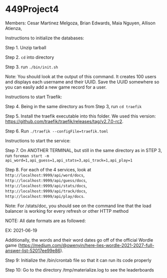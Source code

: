 # 449Project4
Members: 
Cesar Martinez Melgoza,
Brian Edwards,
Maia Nguyen,
Allison Atienza,

Instructions to initialize the databases:

Step 1. Unzip tarball

Step 2. `cd` into directory

Step 3. run `./bin/init.sh`
  
  Note: You should look at the output of this command. It creates 100 users and displays each username and their UUID.
  Save the UUID somewhere so you can easily add a new game record for a user.
  

Instructions to start Traefik:

Step 4. Being in the same directory as from Step 3, run `cd traefik`

Step 5. Install the traefik executable into this folder. We used this version: https://github.com/traefik/traefik/releases/tag/v2.7.0-rc2.

Step 6. Run `./traefik --configFile=traefik.toml`


Instructions to start the service:

Step 7. On ANOTHER TERMINAL, but still in the same directory as in STEP 3, run `foreman start -m api_word=1,api_guess=1,api_stats=3,api_track=1,api_play=1`

Step 8. For each of the 4 services, 
look at `http://localhost:9999/api/word/docs`, `http://localhost:9999/api/guess/docs`, `http://localhost:9999/api/stats/docs`, `http://localhost:9999/api/track/docs`, `http://localhost:9999/api/play/docs`.
  
  Note: For /stats/doc, you should see on the command line that the load balancer is working for every refresh or other HTTP method
  

NOTE: All date formats are as followed:

EX: 2021-06-19


Additionally, the words and their word dates go off of the official Wordle game (https://medium.com/@owenyin/here-lies-wordle-2021-2027-full-answer-list-52017ee99e86).

Step 9: Initialize the /bin/crontab file so that it can run its code properly

Step 10: Go to the directory /tmp/materialize.log to see the leaderboards



